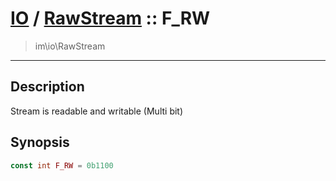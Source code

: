 # [IO](IO.md) / [RawStream](IO-RawStream.md) :: F_RW
 > im\io\RawStream
____

## Description
Stream is readable and writable (Multi bit)

## Synopsis
```php
const int F_RW = 0b1100
```
